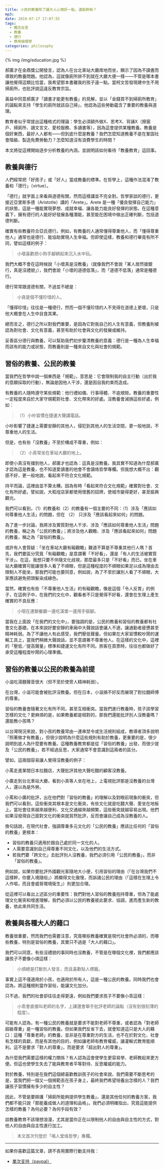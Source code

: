 ```yaml
---
title: 小孩的教養除了讓大人心情好一點，還能幹嘛？
mp3:
date: 2019-07-17 17:07:55
tags:
  - 概念反思
  - 教養
  - 德行
  - 應用倫理學
categories: philosophy
---
```


{% img /img/education.jpg %}

郝廣才在金鼎獎公開發言，認為人在台北車站大廳席地而坐，顯示了因為不讀書而導致的教養問題。他認為，這就像廁所排不到就在大廳大便一樣——不管是哪本書讓他覺得這類比恰當，我希望那本書離我的孩子遠一點。當柯文哲發現建中生不用掃廁所，也批評說這違反教育宗旨。

黃益中同意郝廣才「讀書才能更有教養」的見解，並以「金錢買不到掃廁所教育」的論點來支持「學生的廁所就該自己掃」，他認為這些勞動蘊含了重要的教養與道理。

教育者似乎常提出這種格式的理論：學生必須額外做X、思考X、背誦X（擦窗戶、掃廁所、讀文言文、愛校服務、多讀書等），因為這會提供某種教養。教養是個好東西，最好人人都有——但到底什麼是教養？我們怎麼知道教養不是在鞏固社會階級、製造免費勞動力？怎麼知道沒有浪費學生的時間？

本文將從這裡開始逐步分析教養的內涵，並說明該如何看待「教養教育」這回事。

<!--more-->

## 教養與德行

人們經常把「好孩子」或「好人」當成教養的標準。在哲學上，這種作法混淆了教養和「德行」（virtue）。

「德行」就字面上來看與道德有關，然而這樣講並不完全對。哲學家談的德行，更接近亞里斯多德（Aristotle）講的「Arete」。Arete 是一種「優良發揮自己能力」的狀態，這是一種能實現夢想、成就幸福、讓各能力能良好發揮的狀態。在這種意義下，擁有德行的人能好好發展各種潛能，甚至能在困境中做出正確判斷，包括道德判斷。

確實有些教養符合亞氏德行。例如，有教養的人通常懂得尊重他人，而「懂得尊重他人」通常也是德行、能協助實現人生幸福。但即使這樣，教養和德行畢竟有所不同，譬如這樣的例子：

> 小壞喜歡把小狗手腳綁起來沉入水中玩。

我們大概不會在這時候說「小壞真是沒教養」（就像我們不會說「某人居然搶銀行，真是沒禮貌」），我們會說「小壞的道德低落」，而「道德不低落」通常是種德行。

德行常常跟道德有關，不過並不總是：

> 小貪是個不懂珍惜的人。

「懂得珍惜」往往是一種德行，然而一個不懂珍惜的人不見得在道德上更壞，只是他大概會在人生中自食其果。

總而言之，德行之所以對我們重要，是因為它對我自己的人生有意義，但教養則被認為對社會、文化有意義，甚至有助於社會與文化的發展或維持。

妥善區分德行與教養，可以幫助我們初步釐清教養的意義：德行是一種為人生幸福而該有的能力或狀態，而教養則是一種來自文化與社會的規範。

## 習俗的教養、公民的教養

當我們在哲學中說一個東西是「規範」，意思是：它會限制我的自主行動（出於我的意願採取的行動），無論是因他人干涉，還是因自我約束而造成。

有教養的人隨時遵守某些規範：他行禮如儀、行事得體、不逾規矩。教養的重要性一定程度來自於大家守規範對社會、文化帶來的好處。沒教養會減損這些好處，例如：

> （1）小吵習慣在捷運大聲講電話。

小吵影響了捷運上需要安靜的其他人，侵犯到其他人的生活空間，更一般地說，不尊重他人的生活。

但是，也有些「沒教養」不至於構成不尊重，例如：

> （2）小真常坐在車站大廳的地上。

即使小真沒有擋到他人，郝廣才也認為：這真是沒教養。我其實不知道為什麼郝廣才認為這是教養，也不知道愛讀書的他會不會讀烙哲學專欄。但我想大概不出：觀感不好，更一般地說，看起來不符合文化規範。

持平而論，這裡由並不算太糟，因為有時「看起來符合文化規範」確實對社會、文化有所好處，譬如說，大稻埕店家都使用懷舊的招牌，使城市變得更好，甚至振興觀光。

我們可以看到，（1）的教養和（2）的教養有一個主要的不同：（1）涉及「應該如何尊重他人生活」的問題，但在 （2） 只涉及「應該看起來如何」的問題。

為了進一步討論，我將涉及實質對他人干涉、涉及「應該如何尊重他人生活」問題的教養，稱之為「公民的教養」；將涉及他人觀瞻、涉及「應該看起來如何」問題的教養，稱之為「習俗的教養」。

或許有人會質疑：「坐在車站大廳有礙觀瞻」難道不算是不尊重其他行人嗎？首先，我們要區分究竟「有礙觀瞻」是意謂著「不好看」，還是「有人的生活被實質干涉」。在這，我想只要不伴隨文化歧視，那麼最多只是「不好看」而已。坐在車站大廳確實可能讓很多人看了不順眼，但是這種程度的不順眼如果足以成為理由去限制人不能坐，那我們可能也要同意，例如說，為了不至於讓別人看了不順眼，大家應該避免把頭髮染成綠色。

當然，確實也有些「不尊重他人生活」的有礙觀瞻，像是這個「令人反胃」的例子，在這例子中，在我們的文化中，觀看者不只是覺得不好看，還會在生理上產生確實的不良反應：

> 小噁在連鎖餐廳一邊吃漢堡一邊用手摳腳。

當我在上面說「在我們的文化中」，要強調的是，公民的教養和習俗的教養都有社會文化基礎。在本來說好要安靜的車廂中大聲說話會讓人不適，讓通勤者疲憊甚至精神耗弱。為了不讓他人有此感受，我們壓低聲量。但如果在大家習慣較吵鬧的運輸工具上，當我們稍微大聲說話，並不意謂著不尊重他人。在這樣的文化中，這裡的「壓低╱提高聲量」標準和捷運文化有所不同。旅客在買票時，往往也都做好了承受這種程度吵鬧的心理準備。

## 習俗的教養以公民的教養為前提

小滋吃湯麵聲音很大（但不至於使旁人精神耗弱）。

在台灣，小滋可能會被批評沒教養。但在日本，小滋搞不好反而展現了對拉麵師傅的尊重。

習俗的教養會隨著文化有所不同，甚至互相衝突。當我們進行教養時，孩子該學習怎樣的文化？更麻煩的是，如果教養都是相對的，那我們還能批評別人沒教養嗎？還能教小孩嗎？

以台灣現況來說，對小孩的教養常由一連串禁令或生活規則組成，教導者頂多說明「照著做才有教養」，但很少說明為什麼這些規則有助於教養，更重要的是，很少說明到底人為什麼要有教養。這種教養教育都是從「習俗的教養」出發，而很少提及「公民的教養」，若不經過反思，大家通常不會意識到這兩者的區分。

譬如，這兩個容易讓人覺得沒教養的例子：

小罵走進某間日本拉麵店，大聲批評其他大聲吃麵的顧客沒教養。

小廣走到台北車站大廳，看到小真等人坐在地上，上電視批評那是沒教養的台灣人，還以為是外勞。

小罵和小廣的批評，出在他們對「習俗的教養」的理解以及對眼前現象的衝突，但我們可以看到，這些衝突其根本是文化衝突，有些文化就是吃麵大聲、愛坐在地板上。當社會往來越來越便利、文化交通越來越頻繁，這些衝突就越容易出現。他們如果沒發現自己面對文化的衝突就貿然批評，反而會讓自己成為沒教養的人。

換句話說，在現代社會，強調尊重多元文化的「公民的教養」應該比任何的「習俗的教養」更根本：

* 習俗的教養只適用於跟自己處於同一文化的人。
* 人需要意識到自己得尊重不同文化，以及他們的生活方式。
* 若我們要「跨文化」去批評別人沒教養，我們必須引用「公民的教養」，而非「習俗的教養」。

例如說，如果你要批評外國觀光客隨地大小便，引用習俗的理由（「在台灣我們不這樣幹，你要入境隨俗」）將顯得文化傲慢，而訴諸公民的理由（「這樣在生理上令人作嘔，而且會威脅環境衛生」）則更加合理。

從這裡可以看出上述區分的重要性：我們對他人習俗的教養抱持尊重，但為了能處理文化衝突和增進理解，我們必須以公民的教養彼此要求、協調，進而產生新的教養，依此來共同生活。

## 教養與各種大人的藉口

教養很重要，然而我們也需要注意，究竟哪些教養確實是現代社會所必須的，而哪些教養，特別是習俗的教養，其實只不過是「大人的藉口」。

我們可以同意，有些沒禮貌的事同時也沒教養，不管是在哪個文化裡，我們都應該讓孩子不要像小煩這樣：

> 小煩總是打斷別人發言，而且喜歡貼人標籤。

事實上這不僅適用於小孩，也適用於所有人，這是一種公民的教養。同時我們也會認為，將這種規則當作習俗，能讓文化加分。

只不過，我們的社會卻往往走得更遠，例如我們要求孩子不要像小乖這樣：

> 小乖會直接叫老師的名字，上課還會舉手批評老師的論點（沒有到很刻薄的程度）。

可能有人認為，有一種公民的教養就是要求不能對老師不尊重，或者認為「對老師超級尊重」是一種習俗的教養。但如果我們反省下去，就會知道這只是大人的藉口：這種「尊重老師」的教養，並非是在尊重對方的生活，也不在於對文化、社會有怎樣的貢獻，而是有其他的目的，例如讓老師有教育權威，讓灌輸式教育能順利。這不是要求「對人的尊重」，而是要求「超出對人的尊重」。

為什麼我們需要這樣的權力關係？有人認為這會使學生更容易學、老師教起來更方便。但這也使學生失去了能與教育者平等對待、反思權威的能力。

對於教養，特別是在我們這個總喜歡教訓孩子的社會來說，我們需要不斷思考的是，當我們把一個又一個規範丟在孩子身上，最終我們希望培養出怎樣的人？我們讓孩子習慣擁有多少的自主性？

因此，不管是要辯護「掃廁所能夠提供學生教養」，還是其他任何的教養方案，我們都不能只說「那能養成做人的道理和品格」。我們必須明確指出，究竟這能提供怎樣的教養？為何必要？為何手段有效？

談教養教育不該理想浪漫，尤其是當你正在以限制他人的自由與自主性的方式，對他人的自由與自主性進行加工。

> 本文首次刊登於「鳴人堂烙哲學」專欄。

---

如果你喜歡這篇文章，請不吝用實際行動支持我：

* [<i class="fab fa-paypal"></i> 單次支持（paypal）](https://paypal.me/wayne930242)